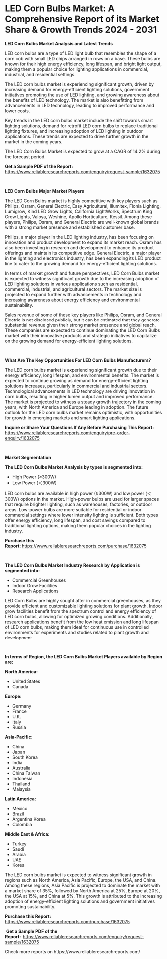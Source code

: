 <p><h1>LED Corn Bulbs Market: A Comprehensive Report of its Market Share & Growth Trends 2024 - 2031</h1></p><p><strong>LED Corn Bulbs Market Analysis and Latest Trends</strong></p>
<p><p>LED corn bulbs are a type of LED light bulb that resembles the shape of a corn cob with small LED chips arranged in rows on a base. These bulbs are known for their high energy efficiency, long lifespan, and bright light output, making them a popular choice for lighting applications in commercial, industrial, and residential settings.</p><p>The LED corn bulbs market is experiencing significant growth, driven by increasing demand for energy-efficient lighting solutions, government initiatives promoting the use of LED lighting, and growing awareness about the benefits of LED technology. The market is also benefitting from advancements in LED technology, leading to improved performance and lower costs.</p><p>Key trends in the LED corn bulbs market include the shift towards smart lighting solutions, demand for retrofit LED corn bulbs to replace traditional lighting fixtures, and increasing adoption of LED lighting in outdoor applications. These trends are expected to drive further growth in the market in the coming years.</p><p>The LED Corn Bulbs Market is expected to grow at a CAGR of 14.2% during the forecast period.</p></p>
<p><strong>Get a Sample PDF of the Report:&nbsp;</strong> <a href="https://www.reliableresearchreports.com/enquiry/request-sample/1632075">https://www.reliableresearchreports.com/enquiry/request-sample/1632075</a></p>
<p>&nbsp;</p>
<p><strong>LED Corn Bulbs Major Market Players</strong></p>
<p><p>The LED Corn Bulbs market is highly competitive with key players such as Philips, Osram, General Electric, Easy Agricultural, Illumitex, Fionia Lighting, Lumigrow, Kind LED Grow Lights, California LightWorks, Spectrum King Grow Lights, Valoya, Weshine, Apollo Horticulture, Kessil. Among these players, Philips, Osram, and General Electric are well-known global brands with a strong market presence and established customer base. </p><p>Philips, a major player in the LED lighting industry, has been focusing on innovation and product development to expand its market reach. Osram has also been investing in research and development to enhance its product offerings and maintain its competitive edge. General Electric, a major player in the lighting and electronics industry, has been expanding its LED product line to cater to the growing demand for energy-efficient lighting solutions.</p><p>In terms of market growth and future perspectives, LED Corn Bulbs market is expected to witness significant growth due to the increasing adoption of LED lighting solutions in various applications such as residential, commercial, industrial, and agricultural sectors. The market size is projected to expand further with advancements in technology and increasing awareness about energy efficiency and environmental sustainability.</p><p>Sales revenue of some of these key players like Philips, Osram, and General Electric is not disclosed publicly, but it can be estimated that they generate substantial revenue given their strong market presence and global reach. These companies are expected to continue dominating the LED Corn Bulbs market with their innovative products and strategic initiatives to capitalize on the growing demand for energy-efficient lighting solutions.</p></p>
<p>&nbsp;</p>
<p><strong>What Are The Key Opportunities For LED Corn Bulbs Manufacturers?</strong></p>
<p><p>The LED corn bulbs market is experiencing significant growth due to their energy efficiency, long lifespan, and environmental benefits. The market is expected to continue growing as demand for energy-efficient lighting solutions increases, particularly in commercial and industrial sectors. Technological advancements in LED technology are driving innovation in corn bulbs, resulting in higher lumen output and improved performance. The market is projected to witness a steady growth trajectory in the coming years, with North America and Europe leading in adoption. The future outlook for the LED corn bulbs market remains optimistic, with opportunities for growth in emerging markets and smart lighting applications.</p></p>
<p><strong>Inquire or Share Your Questions If Any Before Purchasing This Report:</strong> <a href="https://www.reliableresearchreports.com/enquiry/pre-order-enquiry/1632075">https://www.reliableresearchreports.com/enquiry/pre-order-enquiry/1632075</a></p>
<p>&nbsp;</p>
<p><strong>Market Segmentation</strong></p>
<p><strong>The LED Corn Bulbs Market Analysis by types is segmented into:</strong></p>
<p><ul><li>High Power (≥300W)</li><li>Low Power (＜300W)</li></ul></p>
<p><p>LED corn bulbs are available in high power (≥300W) and low power (＜300W) options in the market. High-power bulbs are used for larger spaces that require brighter lighting, such as warehouses, factories, or outdoor areas. Low-power bulbs are more suitable for residential or indoor commercial settings where lower intensity lighting is sufficient. Both types offer energy efficiency, long lifespan, and cost savings compared to traditional lighting options, making them popular choices in the lighting industry.</p></p>
<p><strong>Purchase this Report:&nbsp;</strong><a href="https://www.reliableresearchreports.com/purchase/1632075">https://www.reliableresearchreports.com/purchase/1632075</a></p>
<p>&nbsp;</p>
<p><strong>The LED Corn Bulbs Market Industry Research by Application is segmented into:</strong></p>
<p><ul><li>Commercial Greenhouses</li><li>Indoor Grow Facilities</li><li>Research Applications</li></ul></p>
<p><p>LED Corn Bulbs are highly sought after in commercial greenhouses, as they provide efficient and customizable lighting solutions for plant growth. Indoor grow facilities benefit from the spectrum control and energy efficiency of LED corn bulbs, allowing for optimized growing conditions. Additionally, research applications benefit from the low heat emission and long lifespan of LED corn bulbs, making them ideal for continuous use in controlled environments for experiments and studies related to plant growth and development.</p></p>
<p>&nbsp;</p>
<p><strong>In terms of Region, the LED Corn Bulbs Market Players available by Region are:</strong></p>
<p>
    <p> <strong> North America: </strong>
        <ul>
            <li>United States</li>
            <li>Canada</li>
        </ul>
        </p> 
    <p> <strong> Europe: </strong>
        <ul>
            <li>Germany</li>
            <li>France</li>
            <li>U.K.</li>
            <li>Italy</li>
            <li>Russia</li>
        </ul>
        </p> 
    <p> <strong> Asia-Pacific: </strong>
        <ul>
            <li>China</li>
            <li>Japan</li>
            <li>South Korea</li>
            <li>India</li>
            <li>Australia</li>
            <li>China Taiwan</li>
            <li>Indonesia</li>
            <li>Thailand</li>
            <li>Malaysia</li>
        </ul>
        </p> 
    <p> <strong> Latin America: </strong>
        <ul>
            <li>Mexico</li>
            <li>Brazil</li>
            <li>Argentina Korea</li>
            <li>Colombia</li>
        </ul>
        </p> 
    <p> <strong> Middle East & Africa: </strong>
        <ul>
            <li>Turkey</li>
            <li>Saudi</li>
            <li>Arabia</li>
            <li>UAE</li>
            <li>Korea</li>
        </ul>
    </p>
    </p>
<p><p>The LED corn bulbs market is expected to witness significant growth in regions such as North America, Asia Pacific, Europe, the USA, and China. Among these regions, Asia Pacific is projected to dominate the market with a market share of 35%, followed by North America at 25%, Europe at 20%, the USA at 15%, and China at 5%. This growth is attributed to the increasing adoption of energy-efficient lighting solutions and government initiatives promoting sustainability.</p></p>
<p><strong>Purchase this Report: </strong><a href="https://www.reliableresearchreports.com/purchase/1632075">https://www.reliableresearchreports.com/purchase/1632075</a></p>
<p>&nbsp;<strong>Get a Sample PDF of the Report:&nbsp;&nbsp;</strong><a href="https://www.reliableresearchreports.com/enquiry/request-sample/1632075">https://www.reliableresearchreports.com/enquiry/request-sample/1632075</a></p>
<p><strong></strong></p>
<p>Check more reports on https://www.reliableresearchreports.com/</p>